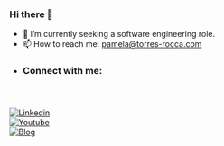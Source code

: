 ### Hi there 👋

<!--
**Pamela454/Pamela454** is a ✨ _special_ ✨ repository because its `README.md` (this file) appears on your GitHub profile.

- 🌱 I’m currently learning ...
- 👯 I’m looking to collaborate on ...
- 🤔 I’m looking for help with ...
- 💬 Ask me about ...
 😄 Pronouns: She/Her
- ⚡ Fun fact: ...
Here are some ideas to get you started: -->

- 🔭 I’m currently seeking a software engineering role. 
- 📫 How to reach me: pamela@torres-rocca.com
- <h3 align="left">Connect with me:</h3>
<header>
 <link rel="stylesheet" href="https://cdn.jsdelivr.net/gh/devicons/devicon@v2.14.0/devicon.min.css">
</header>
<p align="left">
  <a href="https://www.linkedin.com/in/pamelatorresrocca/">
  <img
    alt="Linkedin"
    src="https://img.shields.io/badge/linkedin-0077B5?logo=linkedin&logoColor=white&style=for-the-badge"
  />
</a><br>
  <a href="https://www.youtube.com/channel/UCJnNEuHDl3Ms1kCN2pw-5kg">
  <img
    alt="Youtube"
    src="https://img.shields.io/badge/youtube-FF0000?logo=youtube&logoColor=white&style=for-the-badge"
  />
</a><br>
 <a href="https://dev.to/pamela454">
  <img
    alt="Blog"
    src="https://img.shields.io/badge/dev.to-0A0A0A?style=for-the-badge&logo=dev.to&logoColor=white"
  />
</a>
  <br>
  <i class="devicon-css3-plain"></i>
</p>

